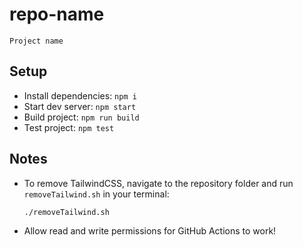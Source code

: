 # repo-name

`Project name`

## Setup

- Install dependencies: `npm i`
- Start dev server: `npm start`
- Build project: `npm run build`
- Test project: `npm test`

## Notes

- To remove TailwindCSS, navigate to the repository folder and run `removeTailwind.sh` in your terminal:

  ```
  ./removeTailwind.sh
  ```

- Allow read and write permissions for GitHub Actions to work!
